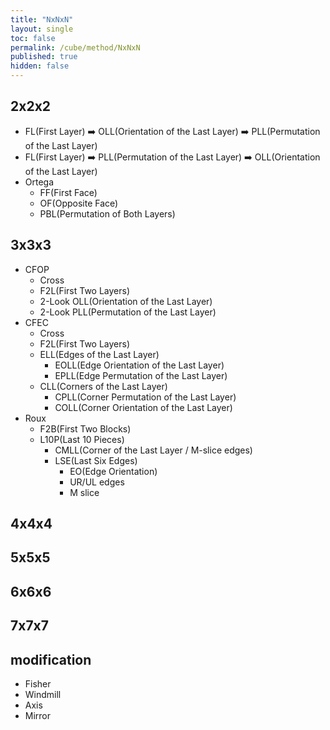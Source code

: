 ```yaml
---
title: "NxNxN"
layout: single
toc: false
permalink: /cube/method/NxNxN
published: true
hidden: false
---
```


<head>
  <base target="_blank">
</head>



## 2x2x2

- FL(First Layer) ➡️ OLL(Orientation of the Last Layer) ➡️ PLL(Permutation of the Last Layer)
- FL(First Layer) ➡️ PLL(Permutation of the Last Layer) ➡️ OLL(Orientation of the Last Layer)
- Ortega
  - FF(First Face)
  - OF(Opposite Face)
  - PBL(Permutation of Both Layers)

## 3x3x3

- CFOP
  - Cross
  - F2L(First Two Layers)
  - 2-Look OLL(Orientation of the Last Layer)
  - 2-Look PLL(Permutation of the Last Layer)
- CFEC
  - Cross
  - F2L(First Two Layers)
  - ELL(Edges of the Last Layer)
    - EOLL(Edge Orientation of the Last Layer)
    - EPLL(Edge Permutation of the Last Layer)
  - CLL(Corners of the Last Layer)
    - CPLL(Corner Permutation of the Last Layer)
    - COLL(Corner Orientation of the Last Layer)
- Roux
  - F2B(First Two Blocks)
  - L10P(Last 10 Pieces)
    - CMLL(Corner of the Last Layer / M-slice edges)
    - LSE(Last Six Edges)
      - EO(Edge Orientation)
      - UR/UL edges
      - M slice

## 4x4x4

## 5x5x5

## 6x6x6

## 7x7x7

## modification

- Fisher
- Windmill
- Axis
- Mirror
